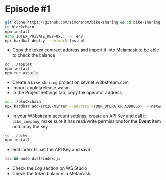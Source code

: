 # Episode #1

```bash
git clone https://github.com/simonerom/bike-sharing && cd bike-sharing
cd blockchain
npm install
echo IOTEX_PRIVATE_KEY=0x... > .env
npx hardhat deploy --network testnet
```

- Copy the token contract address and import it into Metamask to be able to check the balance

```
cd ../applet
npm install
npm run asbuild
```

- Create a `bike_sharing` project on devnet.w3bstream.com
- Import applet/release.wasm
- In the Project Settings tab, copy the operator address

```bash
cd ../blockchain
npx hardhat add-erc20-minter --address <YOUR_OPERATOR_ADDRESS>  --network testnet
```

- In your W3bstream account settings, create an API Key and call it `bike_company`, make sure it has read/write permissions for the **Event** item and copy the Key

```bash
cd ../bike
npm install
```

- edit index.ts, set the API Key and save

```bash
tsc && node dist/index.js
```

- Check the Log section on WS Studio
- Check the token balance in Metamask
